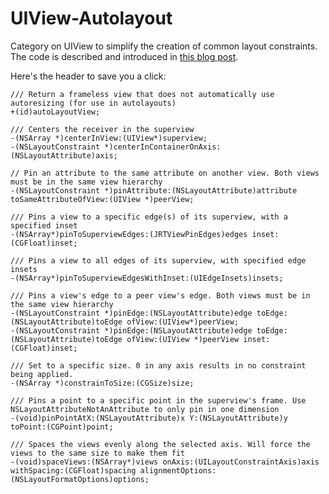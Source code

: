 UIView-Autolayout
=================

Category on UIView to simplify the creation of common layout constraints. The code is described and introduced in [this blog post](http://commandshift.co.uk/blog/2013/02/20/creating-individual-layout-constraints/).

Here's the header to save you a click:

    /// Return a frameless view that does not automatically use autoresizing (for use in autolayouts)
    +(id)autoLayoutView;

    /// Centers the receiver in the superview
    -(NSArray *)centerInView:(UIView*)superview;
    -(NSLayoutConstraint *)centerInContainerOnAxis:(NSLayoutAttribute)axis;

    // Pin an attribute to the same attribute on another view. Both views must be in the same view hierarchy
    -(NSLayoutConstraint *)pinAttribute:(NSLayoutAttribute)attribute toSameAttributeOfView:(UIView *)peerView;

    /// Pins a view to a specific edge(s) of its superview, with a specified inset
    -(NSArray*)pinToSuperviewEdges:(JRTViewPinEdges)edges inset:(CGFloat)inset;

    /// Pins a view to all edges of its superview, with specified edge insets
    -(NSArray*)pinToSuperviewEdgesWithInset:(UIEdgeInsets)insets;

    /// Pins a view's edge to a peer view's edge. Both views must be in the same view hierarchy
    -(NSLayoutConstraint *)pinEdge:(NSLayoutAttribute)edge toEdge:(NSLayoutAttribute)toEdge ofView:(UIView*)peerView;
    -(NSLayoutConstraint *)pinEdge:(NSLayoutAttribute)edge toEdge:(NSLayoutAttribute)toEdge ofView:(UIView *)peerView inset:(CGFloat)inset;

    /// Set to a specific size. 0 in any axis results in no constraint being applied.
    -(NSArray *)constrainToSize:(CGSize)size;

    /// Pins a point to a specific point in the superview's frame. Use NSLayoutAttributeNotAnAttribute to only pin in one dimension
    -(void)pinPointAtX:(NSLayoutAttribute)x Y:(NSLayoutAttribute)y toPoint:(CGPoint)point;

    /// Spaces the views evenly along the selected axis. Will force the views to the same size to make them fit
    -(void)spaceViews:(NSArray*)views onAxis:(UILayoutConstraintAxis)axis withSpacing:(CGFloat)spacing alignmentOptions:(NSLayoutFormatOptions)options;
